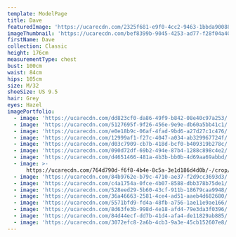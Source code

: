 ```yaml
---
template: ModelPage
title: Dave
featuredImage: 'https://ucarecdn.com/2325f681-e9f0-4cc2-9463-1bbda900880d/'
imageThumbnail: 'https://ucarecdn.com/bef8399b-9045-4253-ad77-f28f04a40bfa/'
firstName: Dave
collection: Classic
height: 176cm
measurementType: chest
bust: 100cm
waist: 84cm
hips: 105cm
size: M/32
shoeSize: US 9.5
hair: Grey
eyes: Hazel
imagePortfolio:
  - image: 'https://ucarecdn.com/dd823cf0-da86-49f9-b842-08e40c97a253/'
  - image: 'https://ucarecdn.com/5127695f-9f26-456e-9e9e-db60a5bb41c1/'
  - image: 'https://ucarecdn.com/e0e18b9c-06af-4fad-9bd6-a27d27c1c476/'
  - image: 'https://ucarecdn.com/12999af1-f27c-4047-a034-ab329967724f/'
  - image: 'https://ucarecdn.com/d03c7909-cb7b-418d-bcf0-b409319b278c/'
  - image: 'https://ucarecdn.com/090d72df-69b2-494e-87b4-1288c898c4e2/'
  - image: 'https://ucarecdn.com/d4651466-481a-4b3b-bb0b-4d69aa69abbd/'
  - image: >-
      https://ucarecdn.com/764d790d-f6f8-4b4e-8c5a-3e1d186d4d0b/-/crop/1159x930/0,21/-/preview/
  - image: 'https://ucarecdn.com/84b9762e-b79c-4710-ae37-f2d9cc3693d3/'
  - image: 'https://ucarecdn.com/c4a1754a-0fce-4b07-8588-dbb378b75de1/'
  - image: 'https://ucarecdn.com/528eed29-5b60-43cf-911b-18679caa9948/'
  - image: 'https://ucarecdn.com/36a46663-2581-4ce4-ad51-aaeb4d682680/'
  - image: 'https://ucarecdn.com/5571bfd9-fd4a-48fb-a756-1ae11e9ae166/'
  - image: 'https://ucarecdn.com/8d63fe3b-998d-4e18-afd4-79e3da3f0396/'
  - image: 'https://ucarecdn.com/84d44ecf-dd7b-41d4-afa4-de11829ab885/'
  - image: 'https://ucarecdn.com/3072efc8-2a6b-4cb3-9a3e-45cb152607e8/'
---
```


